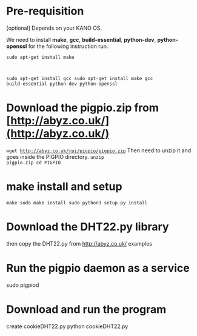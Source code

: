 # Pre-requisition
[optional] Depends on your KANO OS.

We need to install **make**, **gcc**, **build-essential**, **python-dev**, **python-openssl** for the following instruction run.

<code>sudo apt-get install make

sudo apt-get install gcc
sudo apt-get install make gcc build-essential python-dev python-openssl</code>

# Download the pigpio.zip from [http://abyz.co.uk/](http://abyz.co.uk/)
<code>wget http://abyz.co.uk/rpi/pigpio/pigpio.zip</code>
Then need to unzip it and goes inside the PIGPIO directory.
<code>unzip pigpio.zip
cd PIGPIO</code>

# make install and setup
<code>make
sudo make install
sudo python3 setup.py install</code>

# Download the DHT22.py library
then copy the DHT22.py from http://abyz.co.uk/ examples

# Run the pigpio daemon as a service
sudo pigpiod

# Download and run the program
create cookieDHT22.py
python cookieDHT22.py

